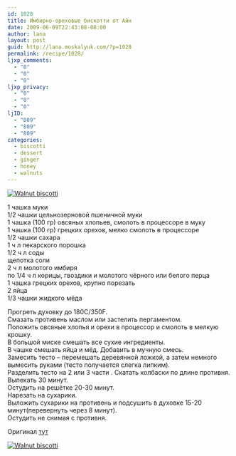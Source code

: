 ```yaml
---
id: 1028
title: Имбирно-ореховые бискотти от Айн
date: 2009-06-09T22:43:08-08:00
author: lana
layout: post
guid: http://lana.moskalyuk.com/?p=1028
permalink: /recipe/1028/
ljxp_comments:
  - "0"
  - "0"
  - "0"
ljxp_privacy:
  - "0"
  - "0"
  - "0"
ljID:
  - "809"
  - "809"
  - "809"
categories:
  - biscotti
  - dessert
  - ginger
  - honey
  - walnuts
---
```

<a class="flickr-image alignnone" title="Walnut biscotti" rel="flickr-mgr" href="http://www.flickr.com/photos/67405678@N00/3613334640/"><img class="flickr-medium" src="http://farm4.static.flickr.com/3328/3613334640_3da1677c8f.jpg" alt="Walnut biscotti" /></a>

1 чашка муки  
1/2 чашки цельнозерновой пшеничной муки  
1 чашка (100 гр) овсяных хлопьев, смолоть в процессоре в муку  
1 чашка (100 гр) грецких орехов, мелко смолоть в процессоре  
1/2 чашки сахара  
1 ч л пекарского порошка  
1/2 ч л соды  
щепотка соли  
2 ч л молотого имбиря  
по 1/4 ч л корицы, гвоздики и молотого чёрного или белого перца  
1 чашка грецких орехов, крупно порезать  
2 яйца  
1/3 чашки жидкого мёда

Прогреть духовку до 180C/350F.  
Смазать противень маслом или застелить пергаментом.  
Положить овсяные хлопья и орехи в процессор и смолоть в мелкую крошку.  
В большой миске смешать все сухие ингредиенты.  
В чашке смешать яйца и мёд. Добавить в мучную смесь.  
Замесить тесто – перемешать деревянной ложкой, а затем немного вымесить руками (тесто получается слегка липким).  
Разделить тесто на 2 или 3 части . Скатать колбаски по длине противня.  
Выпекать 30 минут.  
Остудить на решётке 20-30 минут.  
Нарезать на сухарики.  
Выложить сухарики на противень и подсушить в духовке 15-20 минут(перевернуть через 8 минут).  
Остудить не снимая с противня.

Оригинал [тут](http://aynmark.wordpress.com/2007/07/11/%D0%B8%D0%BC%D0%B1%D0%B8%D1%80%D0%BD%D0%BE-%D0%BE%D1%80%D0%B5%D1%85%D0%BE%D0%B2%D1%8B%D0%B5-%D0%B1%D0%B8%D1%81%D0%BA%D0%BE%D1%82%D1%82%D0%B8/) 

<a class="flickr-image alignnone" title="Walnut biscotti" rel="flickr-mgr" href="http://www.flickr.com/photos/67405678@N00/3612518347/"><img class="flickr-medium" src="http://farm3.static.flickr.com/2472/3612518347_f1dc5802d1.jpg" alt="Walnut biscotti" /></a>